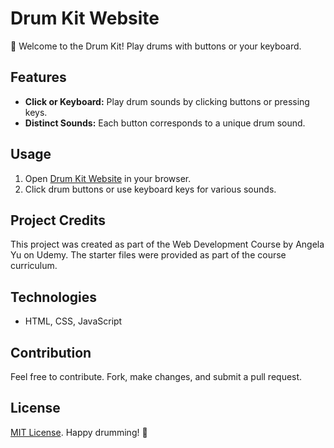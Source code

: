 # Drum Kit Website

🥁 Welcome to the Drum Kit! Play drums with buttons or your keyboard.

## Features

- **Click or Keyboard:** Play drum sounds by clicking buttons or pressing keys.
- **Distinct Sounds:** Each button corresponds to a unique drum sound.

## Usage

1. Open [Drum Kit Website](https://suman-maria-tom.github.io/Drum-Kit/) in your browser.
2. Click drum buttons or use keyboard keys for various sounds.

## Project Credits

This project was created as part of the Web Development Course by Angela Yu on Udemy. The starter files were provided as part of the course curriculum.

## Technologies

- HTML, CSS, JavaScript

## Contribution

Feel free to contribute. Fork, make changes, and submit a pull request.

## License

[MIT License](LICENSE). Happy drumming! 🥁
